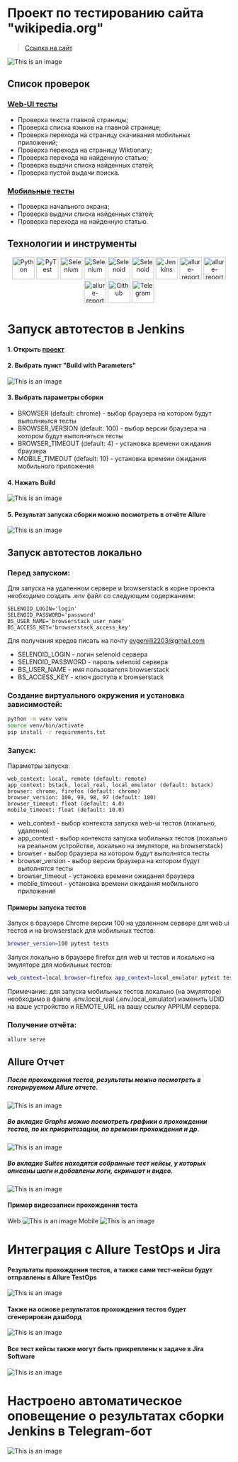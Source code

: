 # Проект по тестированию сайта "wikipedia.org"
> <a target="_blank" href="https://www.wikipedia.org/">Ссылка на cайт</a>

![This is an image](design/images/wikipedia.png)

## Список проверок
### <a href='https://github.com/evgeniili0322/wikipedia-tests/tree/master/tests/web_ui'>Web-UI тесты</a>
 - Проверка текста главной страницы;
 - Проверка списка языков на главной странице;
 - Проверка перехода на страницу скачивания мобильных приложений;
 - Проверка перехода на страницу Wiktionary;
 - Проверка перехода на найденную статью;
 - Проверка выдачи списка найденных статей;
 - Проверка пустой выдачи поиска.

### <a href='https://github.com/evgeniili0322/wikipedia-tests/tree/master/tests/android_app'>Мобильные тесты</a>
 - Проверка начального экрана;
 - Проверка выдачи списка найденных статей;
 - Проверка перехода на найденную статью.

## Технoлoгии и инструмeнты
<p align="center">
<a href="https://www.python.org/"><img src="design/icons/python.svg" width="50" height="50"  alt="Python" title="Python"/></a>
<a href="https://docs.pytest.org/"><img src="design/icons/pytest.svg" width="50" height="50"  alt="PyTest" title="PyTest"/></a>
<a href="https://www.selenium.dev//"><img src="design/icons/selenium.svg" width="50" height="50"  alt="Selenium" title="Selenium"/></a>
<a href="https://appium.io/docs/en/2.1/"><img src="design/icons/appium.png" width="50" height="50"  alt="Selenium" title="Selenium"/></a>
<a href="https://aerokube.com/selenoid/"><img src="design/icons/selenoid.png" width="50" height="50"  alt="Selenoid" title="Selenoid"/></a>
<a href="https://www.browserstack.com/"><img src="design/icons/browserstack.png" width="50" height="50"  alt="Selenoid" title="Selenoid"/></a>
<a href="https://www.jenkins.io/"><img src="design/icons/jenkins.svg" width="50" height="50"  alt="Jenkins" title="Jenkins"/></a>
<a href="https://qameta.io/allure-report/"><img src="design/icons/allure.png" width="50" height="50"  alt="allure-report" title="allure-report"/></a>
<a href="https://qameta.io/allure-report/"><img src="design/icons/allure_testops.png" width="50" height="50"  alt="allure-report" title="allure-report"/></a>
<a href="https://www.atlassian.com/software/jira"><img src="design/icons/jira.png" width="50" height="50"  alt="allure-report" title="allure-report"/></a>
<a href="https://github.com/"><img src="design/icons/github.png" width="50" height="50"  alt="Github" title="Github"/></a>
<a href="https://web.telegram.org/"><img src="design/icons/telegram.png" width="50" height="50"  alt="Telegram" title="Telegram"></a>
</p>

# Запуск автотестов в Jenkins
#### 1. Открыть <a target="_blank" href="https://jenkins.autotests.cloud/job/007-eugene0322-unit24/">проект</a>
#### 2. Выбрать пункт "**Build with Parameters**"
![This is an image](design/images/jenkins-job.png)
#### 3. Выбрать параметры сборки
* BROWSER (default: chrome) - выбор браузера на котором будут выполняьтся тесты
* BROWSER_VERSION (default: 100) - выбор версии браузера на котором будут выполняться тесты
* BROWSER_TIMEOUT (default: 4) - установка времени ожидания браузера
* MOBILE_TIMEOUT (default: 10) - установка времени ожидания мобильного приложения
#### 4. Нажать **Build**
![This is an image](design/images/jenkins-build.png)
#### 5. Результат запуска сборки можно посмотреть в отчёте Allure
![This is an image](design/images/jenkins-allure.png)

## Запуск автотестов локально
### Перед запуском:

Для запуска на удаленном сервере и browserstack в корне проекта необходимо создать .env файл со следующим содержанием:

    SELENOID_LOGIN='login'
    SELENOID_PASSWORD='password'
    BS_USER_NAME='browserstack_user_name'
    BS_ACCESS_KEY='browserstack_access_key'

Для получения кредов писать на почту evgeniili2203@gmail.com

- SELENOID_LOGIN - логин selenoid сервера
- SELENOID_PASSWORD - пароль selenoid сервера
- BS_USER_NAME - имя пользователя browserstack
- BS_ACCESS_KEY - ключ доступа к browserstack

### Создание виртуального окружения и установка зависимостей:
```bash
python -m venv venv
source venv/bin/activate
pip install -r requirements.txt
```
### Запуск:
Параметры запуска:

    web_context: local, remote (default: remote)
    app_context: bstack, local_real, local_emulator (default: bstack)
    browser: chrome, firefox (default: chrome)
    browser_version: 100, 99, 98, 97 (default: 100)
    browser_timeout: float (default: 4.0)
    mobile_timeout: float (default: 10.0)

- web_context - выбор контекста запуска web-ui тестов (локально, удаленно)
- app_context - выбор контекста запуска мобильных тестов (локально на реальном устройстве, локально на эмуляторе, на browserstack)
- browser - выбор браузера на котором будут выполнятся тесты
- browser_version - выбор версии браузера на котором будут выполнятся тесты
- browser_timeout - установка времени ожидания браузера
- mobile_timeout - установка времени ожидания мобильного приложения

#### Примеры запуска тестов
Запуск в браузере Chrome версии 100 на удаленном сервере для web ui тестов и на browserstack для мобильных тестов: 
```bash
browser_version=100 pytest tests
```

Запуск локально в браузере firefox для web ui тестов и локально на эмуляторе для мобильных тестов:
```bash
web_context=local browser=firefox app_context=local_emulator pytest tests
```
Примечание: для запуска мобильных тестов локально (на эмуляторе) необходимо в файле .env.local_real (.env.local_emulator) изменить UDID на ваше устройство и REMOTE_URL на вашу ссылку APPIUM сервера.

### Получение отчёта:
```bash
allure serve
```

## Allure Отчет
##### После прохождения тестов, результаты можно посмотреть в генерируемом Allure отчете.
![This is an image](design/images/jenkins-allure.png)

##### Во вкладке Graphs можно посмотреть графики о прохождении тестов, по их приоритезации, по времени прохождения и др.
![This is an image](design/images/allure-graphs.png)

##### Во вкладке Suites находятся собранные тест кейсы, у которых описаны шаги и добавлены логи, скриншот и видео.
![This is an image](design/images/allure-suits.png)

#### Пример видеозаписи прохождения теста
Web
![This is an image](design/video/video_web.gif)
Mobile
![This is an image](design/video/video_mobile.gif)

# Интеграция с Allure TestOps и Jira
#### Результаты прохождения тестов, а также сами тест-кейсы будут отправлены в Allure TestOps
![This is an image](design/images/allure-testops.png)
#### Также на основе результатов прохождения тестов будет сгенерирован дашборд
![This is an image](design/images/allure-dashboard.png)
#### Все тест кейсы также могут быть прикреплены к задаче в Jira Software
![This is an image](design/images/jira.png)

# Настроено автоматическое оповещение о результатах сборки Jenkins в Telegram-бот
![This is an image](design/images/telegram-report.png)
